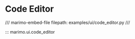 # Code Editor

/// marimo-embed-file
    filepath: examples/ui/code_editor.py
///

::: marimo.ui.code_editor
